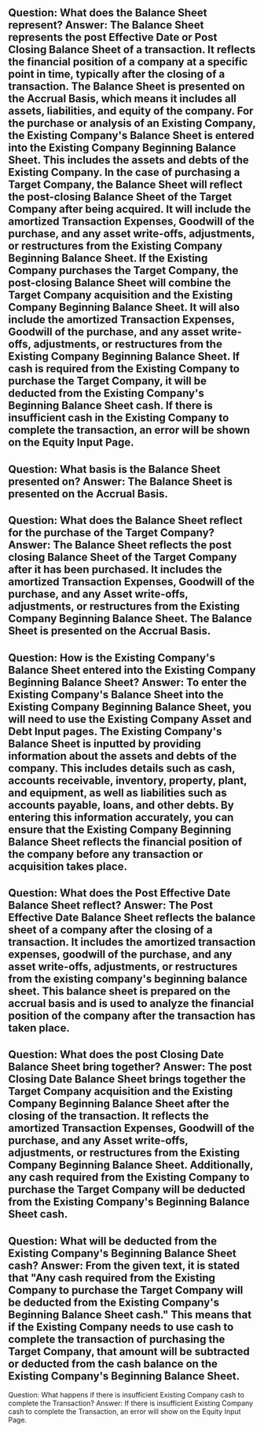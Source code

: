 Question: What does the Balance Sheet represent?
Answer: The Balance Sheet represents the post Effective Date or Post Closing Balance Sheet of a transaction. It reflects the financial position of a company at a specific point in time, typically after the closing of a transaction. The Balance Sheet is presented on the Accrual Basis, which means it includes all assets, liabilities, and equity of the company. 
For the purchase or analysis of an Existing Company, the Existing Company's Balance Sheet is entered into the Existing Company Beginning Balance Sheet. This includes the assets and debts of the Existing Company. 
In the case of purchasing a Target Company, the Balance Sheet will reflect the post-closing Balance Sheet of the Target Company after being acquired. It will include the amortized Transaction Expenses, Goodwill of the purchase, and any asset write-offs, adjustments, or restructures from the Existing Company Beginning Balance Sheet. 
If the Existing Company purchases the Target Company, the post-closing Balance Sheet will combine the Target Company acquisition and the Existing Company Beginning Balance Sheet. It will also include the amortized Transaction Expenses, Goodwill of the purchase, and any asset write-offs, adjustments, or restructures from the Existing Company Beginning Balance Sheet. 
If cash is required from the Existing Company to purchase the Target Company, it will be deducted from the Existing Company's Beginning Balance Sheet cash. If there is insufficient cash in the Existing Company to complete the transaction, an error will be shown on the Equity Input Page.
---
Question: What basis is the Balance Sheet presented on?
Answer: The Balance Sheet is presented on the Accrual Basis.
---
Question: What does the Balance Sheet reflect for the purchase of the Target Company?
Answer: The Balance Sheet reflects the post closing Balance Sheet of the Target Company after it has been purchased. It includes the amortized Transaction Expenses, Goodwill of the purchase, and any Asset write-offs, adjustments, or restructures from the Existing Company Beginning Balance Sheet. The Balance Sheet is presented on the Accrual Basis.
---
Question: How is the Existing Company's Balance Sheet entered into the Existing Company Beginning Balance Sheet?
Answer: To enter the Existing Company's Balance Sheet into the Existing Company Beginning Balance Sheet, you will need to use the Existing Company Asset and Debt Input pages. The Existing Company's Balance Sheet is inputted by providing information about the assets and debts of the company. This includes details such as cash, accounts receivable, inventory, property, plant, and equipment, as well as liabilities such as accounts payable, loans, and other debts. By entering this information accurately, you can ensure that the Existing Company Beginning Balance Sheet reflects the financial position of the company before any transaction or acquisition takes place.
---
Question: What does the Post Effective Date Balance Sheet reflect?
Answer: The Post Effective Date Balance Sheet reflects the balance sheet of a company after the closing of a transaction. It includes the amortized transaction expenses, goodwill of the purchase, and any asset write-offs, adjustments, or restructures from the existing company's beginning balance sheet. This balance sheet is prepared on the accrual basis and is used to analyze the financial position of the company after the transaction has taken place.
---
Question: What does the post Closing Date Balance Sheet bring together?
Answer: The post Closing Date Balance Sheet brings together the Target Company acquisition and the Existing Company Beginning Balance Sheet after the closing of the transaction. It reflects the amortized Transaction Expenses, Goodwill of the purchase, and any Asset write-offs, adjustments, or restructures from the Existing Company Beginning Balance Sheet. Additionally, any cash required from the Existing Company to purchase the Target Company will be deducted from the Existing Company's Beginning Balance Sheet cash.
---
Question: What will be deducted from the Existing Company's Beginning Balance Sheet cash?
Answer: From the given text, it is stated that "Any cash required from the Existing Company to purchase the Target Company will be deducted from the Existing Company's Beginning Balance Sheet cash." This means that if the Existing Company needs to use cash to complete the transaction of purchasing the Target Company, that amount will be subtracted or deducted from the cash balance on the Existing Company's Beginning Balance Sheet.
---
Question: What happens if there is insufficient Existing Company cash to complete the Transaction?
Answer: If there is insufficient Existing Company cash to complete the Transaction, an error will show on the Equity Input Page.
